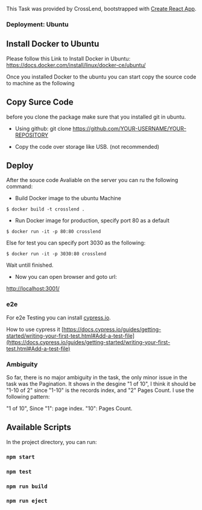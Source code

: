 This Task was provided by CrossLend, bootstrapped with [Create React App](https://github.com/facebook/create-react-app).

### Deployment: Ubuntu

## Install Docker to Ubuntu

Please follow this Link to Install Docker in Ubuntu: https://docs.docker.com/install/linux/docker-ce/ubuntu/

Once you installed Docker to the ubuntu you can start copy the source code to machine as the following

## Copy Surce Code
before you clone the package make sure that you installed git in ubuntu.

- Using github: git clone https://github.com/YOUR-USERNAME/YOUR-REPOSITORY

- Copy the code over storage like USB. (not recommended)

## Deploy 
After the souce code Avaliable on the server you can ru the following command:

- Build Docker image to the ubuntu Machine

```
$ docker build -t crosslend .
```
- Run Docker image for production, specify port 80  as a default

```
$ docker run -it -p 80:80 crosslend
```

Else for test you can specify port 3030 as the following:

```
$ docker run -it -p 3030:80 crosslend
```
Wait untill finished.

- Now you can open browser and goto url:

[http://localhost:3001/](http://localhost:3001/)


### e2e

For e2e Testing you can install [cypress.io](https://www.cypress.io/).

How to use cypress it [https://docs.cypress.io/guides/getting-started/writing-your-first-test.html#Add-a-test-file](https://docs.cypress.io/guides/getting-started/writing-your-first-test.html#Add-a-test-file)



### Ambiguity

So far, there is no major ambiguity in the task, the only minor issue in the task was the Pagination. It shows in the desgine "1 of 10", I think it should be "1-10 of 2" since "1-10" is the records index, and "2" Pages Count. I use the following pattern:

"1 of 10", Since "1": page index. "10": Pages Count.

## Available Scripts

In the project directory, you can run:

### `npm start`

### `npm test`

### `npm run build`

### `npm run eject`

 


